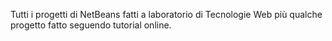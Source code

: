 Tutti i progetti di NetBeans fatti a laboratorio di Tecnologie Web più qualche progetto fatto seguendo tutorial online.